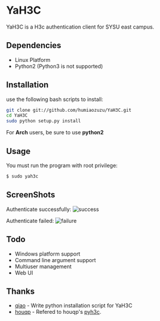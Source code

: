 YaH3C
=====

YaH3C is a H3c authentication client for SYSU east campus.

Dependencies
------------

* Linux Platform
* Python2 (Python3 is not supported)

Installation
------------

use the following bash scripts to install:

```bash
git clone git://github.com/humiaozuzu/YaH3C.git
cd YaH3C
sudo python setup.py install
```

For **Arch** users, be sure to use **python2**

Usage
-----
You must run the program with root privilege:
```bash
$ sudo yah3c
```

ScreenShots
----------

Authenticate successfully:
![success](https://github.com/humiaozuzu/YaH3C/blob/master/screenshots/success.png?raw=true)

Authenticate failed:
![failure](https://github.com/humiaozuzu/YaH3C/raw/master/screenshots/failure.png)


Todo
----
* Windows platform support
* Command line argument support
* Multiuser management
* Web UI

Thanks
------
* [qiao](https://github.com/qiao) - Write python installation script for YaH3C
* [houqp](https://github.com/houqp) - Refered to houqp's [pyh3c](https://github.com/houqp/pyh3c).
